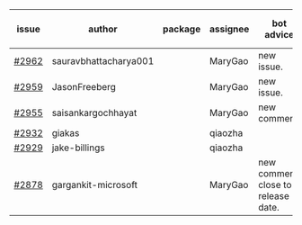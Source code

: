 | issue | author | package | assignee | bot advice | created date of issue | target release date | date from target |
| ------ | ------ | ------ | ------ | ------ | ------ | ------ | :-----: |
| [#2962](https://github.com/Azure/sdk-release-request/issues/2962) | sauravbhattacharya001 |  | MaryGao | new issue. | 06-29 | 07-13 |  |
| [#2959](https://github.com/Azure/sdk-release-request/issues/2959) | JasonFreeberg |  | MaryGao | new issue. | 06-28 | 07-04 |  |
| [#2955](https://github.com/Azure/sdk-release-request/issues/2955) | saisankargochhayat |  | MaryGao | new comment. | 06-27 | 07-07 |  |
| [#2932](https://github.com/Azure/sdk-release-request/issues/2932) | giakas |  | qiaozha |  | 06-21 | 06-23 |  |
| [#2929](https://github.com/Azure/sdk-release-request/issues/2929) | jake-billings |  | qiaozha |  | 06-20 | 07-08 |  |
| [#2878](https://github.com/Azure/sdk-release-request/issues/2878) | gargankit-microsoft |  | MaryGao | new comment. close to release date.  | 06-03 | 06-30 | 0 |
